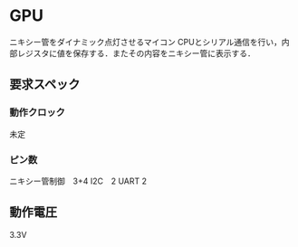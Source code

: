 # GPU
ニキシー管をダイナミック点灯させるマイコン
CPUとシリアル通信を行い，内部レジスタに値を保存する．またその内容をニキシー管に表示する．

## 要求スペック
### 動作クロック
未定
### ピン数
ニキシー管制御　3+4
I2C　2
UART 2
## 動作電圧
3.3V
